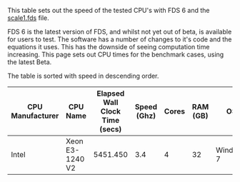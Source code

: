 This table sets out the speed of the tested CPU's with FDS 6 and the
[scale1.fds](https://raw.github.com/drezha/FDS_Resources/master/FDS%20Benchmarking%20Files/scale1.fds) file.

FDS 6 is the latest version of FDS, and whilst not yet out of beta, is available for users to test. The software has a number of changes to it's code and the equations it uses. This has the downside of seeing computation time increasing. This page sets out CPU times for the benchmark cases, using the latest Beta.

The table is sorted with speed in descending order.

|CPU Manufacturer|CPU Name|Elapsed Wall Clock Time (secs)|Speed (Ghz)|Cores|RAM (GB)|OS|32 Bit/64 Bit|
|---|---|---|---|---|---|---|---|
|Intel|Xeon E3-1240 V2|5451.450|3.4|4|32|Windows 7|64|